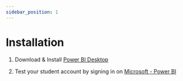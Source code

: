 ```yaml
---
sidebar_position: 1
---
```


# Installation

1. Download & Install [Power BI Desktop](https://powerbi.microsoft.com/en-us/downloads/)

2. Test your student account by signing in on [Microsoft - Power BI](https://powerbi.microsoft.com/)